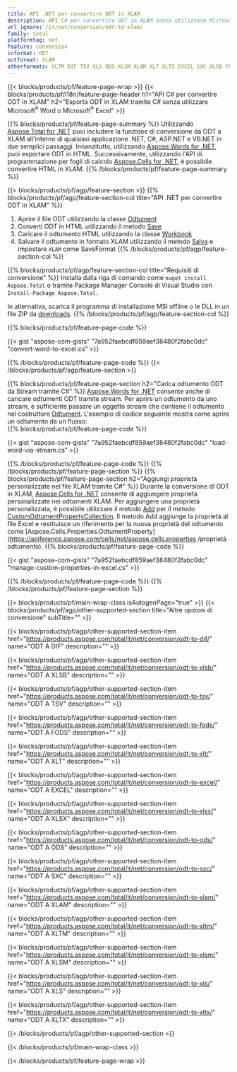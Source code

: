 ```yaml
---
title: API .NET per convertire ODT in XLAM
description: API C# per convertire ODT in XLAM senza utilizzare Microsoft Excel o Adobe Reader
url_ignore: /it/net/conversion/odt-to-xlam/
family: total
platformtag: net
feature: conversion
informat: ODT
outformat: XLAM
otherformats: XLTM DIF TSV XLS ODS XLSM XLAM XLT XLTX EXCEL SXC XLSB FODS XLSX
---
```

{{< blocks/products/pf/feature-page-wrap >}}
{{< blocks/products/pf/i18n/feature-page-header h1="API C# per convertire ODT in XLAM" h2="Esporta ODT in XLAM tramite C# senza utilizzare Microsoft<sup>&reg;</sup> Word o Microsoft<sup>&reg;</sup> Excel" >}}

{{% blocks/products/pf/feature-page-summary %}}
Utilizzando [Aspose.Total for .NET](https://products.aspose.com/total/net/) puoi includere la funzione di conversione da ODT a XLAM all'interno di qualsiasi applicazione .NET, C#, ASP.NET e VB.NET in due semplici passaggi. Innanzitutto, utilizzando [Aspose.Words for .NET](https://products.aspose.com/words/net/), puoi esportare ODT in HTML. Successivamente, utilizzando l'API di programmazione per fogli di calcolo [Aspose.Cells for .NET](https://products.aspose.com/cells/net/), è possibile convertire HTML in XLAM.
{{% /blocks/products/pf/feature-page-summary  %}}

{{< blocks/products/pf/agp/feature-section >}}
{{% blocks/products/pf/agp/feature-section-col title="API .NET per convertire ODT in XLAM" %}}
1. Aprire il file ODT utilizzando la classe [Odtument](https://apiference.aspose.com/words/net/aspose.words/odtument)
2. Converti ODT in HTML utilizzando il metodo [Save](https://apiference.aspose.com/words/net/aspose.words.odtument/save/methods/4)
3. Caricare il odtumento HTML utilizzando la classe [Workbook](https://apiference.aspose.com/cells/net/aspose.cells/workbook)
4. Salvare il odtumento in formato XLAM utilizzando il metodo [Salva](https://apiference.aspose.com/cells/net/aspose.cells.workbook/save/methods/4) e impostare `XLAM` come SaveFormat
{{% /blocks/products/pf/agp/feature-section-col %}}

{{% blocks/products/pf/agp/feature-section-col title="Requisiti di conversione" %}}
Installa dalla riga di comando come ```nuget install Aspose.Total``` o tramite Package Manager Console di Visual Studio con ```Install-Package Aspose.Total```.

In alternativa, scarica il programma di installazione MSI offline o le DLL in un file ZIP da [downloads](https://downloads.aspose.com/total/net).
{{% /blocks/products/pf/agp/feature-section-col %}}

{{% blocks/products/pf/feature-page-code %}}

{{< gist "aspose-com-gists" "7a952faebcdf859aef38480f2fabc0dc" "convert-word-to-excel.cs" >}}


{{% /blocks/products/pf/feature-page-code %}}
{{< /blocks/products/pf/agp/feature-section >}}

{{% blocks/products/pf/feature-page-section  h2="Carica odtumento ODT da Stream tramite C#" %}}
[Aspose.Words for .NET](https://products.aspose.com/words/net/) consente anche di caricare odtumenti ODT tramite stream. Per aprire un odtumento da uno stream, è sufficiente passare un oggetto stream che contiene il odtumento nel costruttore [Odtument](https://apiference.aspose.com/words/net/aspose.words/odtument). L'esempio di codice seguente mostra come aprire un odtumento da un flusso:  
{{% blocks/products/pf/feature-page-code %}}

{{< gist "aspose-com-gists" "7a952faebcdf859aef38480f2fabc0dc" "load-word-via-stream.cs" >}}

{{% /blocks/products/pf/feature-page-code  %}}
{{% /blocks/products/pf/feature-page-section %}}
{{% blocks/products/pf/feature-page-section  h2="Aggiungi proprietà personalizzate nel file XLAM tramite C#" %}}
Durante la conversione di ODT in XLAM, [Aspose.Cells for .NET](https://products.aspose.com/cells/net/) consente di aggiungere proprietà personalizzate nei odtumenti XLAM. Per aggiungere una proprietà personalizzata, è possibile utilizzare il metodo [Add](https://apiference.aspose.com/cells/net/aspose.cells.properties/customodtumentpropertycollection/methods/add/index) per il metodo [CustomOdtumentPropertyCollection](https://apiference.aspose.com/cells/net/aspose.cells.properties/customodtumentpropertycollection). Il metodo Add aggiunge la proprietà al file Excel e restituisce un riferimento per la nuova proprietà del odtumento come [Aspose.Cells.Properties.OdtumentProperty](https://apiference.aspose.com/cells/net/aspose.cells.properties /proprietà odtumento). 
{{% blocks/products/pf/feature-page-code %}}

{{< gist "aspose-com-gists" "7a952faebcdf859aef38480f2fabc0dc" "manage-custom-properties-in-excel.cs" >}}

{{% /blocks/products/pf/feature-page-code  %}}
{{% /blocks/products/pf/feature-page-section %}}

{{< blocks/products/pf/main-wrap-class isAutogenPage="true" >}}
{{< blocks/products/pf/agp/other-supported-section title="Altre opzioni di conversione" subTitle="" >}}

{{< blocks/products/pf/agp/other-supported-section-item href="https://products.aspose.com/total/it/net/conversion/odt-to-dif/" name="ODT A DIF" description="" >}}

{{< blocks/products/pf/agp/other-supported-section-item href="https://products.aspose.com/total/it/net/conversion/odt-to-xlsb/" name="ODT A XLSB" description="" >}}

{{< blocks/products/pf/agp/other-supported-section-item href="https://products.aspose.com/total/it/net/conversion/odt-to-tsv/" name="ODT A TSV" description="" >}}

{{< blocks/products/pf/agp/other-supported-section-item href="https://products.aspose.com/total/it/net/conversion/odt-to-fods/" name="ODT A FODS" description="" >}}

{{< blocks/products/pf/agp/other-supported-section-item href="https://products.aspose.com/total/it/net/conversion/odt-to-xlt/" name="ODT A XLT" description="" >}}

{{< blocks/products/pf/agp/other-supported-section-item href="https://products.aspose.com/total/it/net/conversion/odt-to-excel/" name="ODT A EXCEL" description="" >}}

{{< blocks/products/pf/agp/other-supported-section-item href="https://products.aspose.com/total/it/net/conversion/odt-to-xlsx/" name="ODT A XLSX" description="" >}}

{{< blocks/products/pf/agp/other-supported-section-item href="https://products.aspose.com/total/it/net/conversion/odt-to-ods/" name="ODT A ODS" description="" >}}

{{< blocks/products/pf/agp/other-supported-section-item href="https://products.aspose.com/total/it/net/conversion/odt-to-sxc/" name="ODT A SXC" description="" >}}

{{< blocks/products/pf/agp/other-supported-section-item href="https://products.aspose.com/total/it/net/conversion/odt-to-xlam/" name="ODT A XLAM" description="" >}}

{{< blocks/products/pf/agp/other-supported-section-item href="https://products.aspose.com/total/it/net/conversion/odt-to-xltm/" name="ODT A XLTM" description="" >}}

{{< blocks/products/pf/agp/other-supported-section-item href="https://products.aspose.com/total/it/net/conversion/odt-to-xlsm/" name="ODT A XLSM" description="" >}}

{{< blocks/products/pf/agp/other-supported-section-item href="https://products.aspose.com/total/it/net/conversion/odt-to-xls/" name="ODT A XLS" description="" >}}

{{< blocks/products/pf/agp/other-supported-section-item href="https://products.aspose.com/total/it/net/conversion/odt-to-xltx/" name="ODT A XLTX" description="" >}}



{{< /blocks/products/pf/agp/other-supported-section >}}

{{< /blocks/products/pf/main-wrap-class >}}

{{< /blocks/products/pf/feature-page-wrap >}}